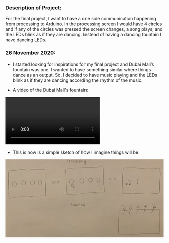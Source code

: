 ### Description of Project:

For the final project, I want to have a one side communication happening from processing to Arduino. In the processing screen I would have 4 circles and if any of the circles was pressed the screen changes, a song plays, and the LEDs blink as if they are dancing. Instead of having a dancing fountain I have dancing LEDs. 

### 26 November 2020:

- I started looking for inspirations for my final project and Dubai Mall’s fountain was one. I wanted to have something similar where things dance as an output. So, I decided to have music playing and the LEDs blink as if they are dancing according the rhythm of the music.

- A video of the Dubai Mall's fountain:

![](vid1.mov)

- This is how is a simple sketch of how I imagine things will be:

![](img1.png)
